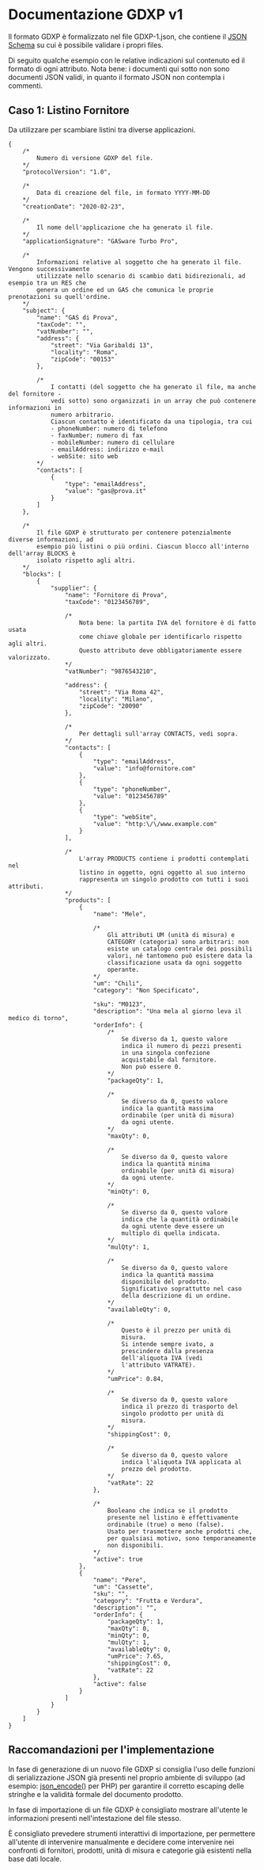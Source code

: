 # Documentazione GDXP v1

Il formato GDXP è formalizzato nel file GDXP-1.json, che contiene il [JSON Schema](https://json-schema.org/) su cui è possibile validare i propri files.

Di seguito qualche esempio con le relative indicazioni sul contenuto ed il formato di ogni attributo. Nota bene: i documenti qui sotto non sono documenti JSON validi, in quanto il formato JSON non contempla i commenti.

## Caso 1: Listino Fornitore

Da utilizzare per scambiare listini tra diverse applicazioni.

```
{
	/*
		Numero di versione GDXP del file.
	*/
	"protocolVersion": "1.0",

	/*
		Data di creazione del file, in formato YYYY-MM-DD
	*/
	"creationDate": "2020-02-23",

	/*
		Il nome dell'applicazione che ha generato il file.
	*/
	"applicationSignature": "GASware Turbo Pro",

	/*
		Informazioni relative al soggetto che ha generato il file. Vengono successivamente
		utilizzate nello scenario di scambio dati bidirezionali, ad esempio tra un RES che
		genera un ordine ed un GAS che comunica le proprie prenotazioni su quell'ordine.
	*/
	"subject": {
		"name": "GAS di Prova",
		"taxCode": "",
		"vatNumber": "",
		"address": {
			"street": "Via Garibaldi 13",
			"locality": "Roma",
			"zipCode": "00153"
		},

		/*
			I contatti (del soggetto che ha generato il file, ma anche del fornitore -
			vedi sotto) sono organizzati in un array che può contenere informazioni in
			numero arbitrario.
			Ciascun contatto è identificato da una tipologia, tra cui
			- phoneNumber: numero di telefono
			- faxNumber: numero di fax
			- mobileNumber: numero di cellulare
			- emailAddress: indirizzo e-mail
			- webSite: sito web
		*/
		"contacts": [
			{
				"type": "emailAddress",
				"value": "gas@prova.it"
			}
		]
	},

	/*
		Il file GDXP è strutturato per contenere potenzialmente diverse informazioni, ad
		esempio più listini o più ordini. Ciascun blocco all'interno dell'array BLOCKS è
		isolato rispetto agli altri.
	*/
	"blocks": [
		{
			"supplier": {
				"name": "Fornitore di Prova",
				"taxCode": "0123456789",

				/*
					Nota bene: la partita IVA del fornitore è di fatto usata
					come chiave globale per identificarlo rispetto agli altri.
					Questo attributo deve obbligatoriamente essere valorizzato.
				*/
				"vatNumber": "9876543210",

				"address": {
					"street": "Via Roma 42",
					"locality": "Milano",
					"zipCode": "20090"
				},

				/*
					Per dettagli sull'array CONTACTS, vedi sopra.
				*/
				"contacts": [
					{
						"type": "emailAddress",
						"value": "info@fornitore.com"
					},
					{
						"type": "phoneNumber",
						"value": "0123456789"
					},
					{
						"type": "webSite",
						"value": "http:\/\/www.example.com"
					}
				],

				/*
					L'array PRODUCTS contiene i prodotti contemplati nel
					listino in oggetto, ogni oggetto al suo interno
					rappresenta un singolo prodotto con tutti i suoi attributi.
				*/
				"products": [
					{
						"name": "Mele",

						/*
							Gli attributi UM (unità di misura) e
							CATEGORY (categoria) sono arbitrari: non
							esiste un catalogo centrale dei possibili
							valori, né tantomeno può esistere data la
							classificazione usata da ogni soggetto
							operante.
						*/
						"um": "Chili",
						"category": "Non Specificato",

						"sku": "M0123",
						"description": "Una mela al giorno leva il medico di torno",
						"orderInfo": {
							/*
								Se diverso da 1, questo valore
								indica il numero di pezzi presenti
								in una singola confezione
								acquistabile dal fornitore.
								Non può essere 0.
							*/
							"packageQty": 1,

							/*
								Se diverso da 0, questo valore
								indica la quantità massima
								ordinabile (per unità di misura)
								da ogni utente.
							*/
							"maxQty": 0,

							/*
								Se diverso da 0, questo valore
								indica la quantità minima
								ordinabile (per unità di misura)
								da ogni utente.
							*/
							"minQty": 0,

							/*
								Se diverso da 0, questo valore
								indica che la quantità ordinabile
								da ogni utente deve essere un
								multiplo di quella indicata.
							*/
							"mulQty": 1,

							/*
								Se diverso da 0, questo valore
								indica la quantità massima
								disponibile del prodotto.
								Significativo soprattutto nel caso
								della descrizione di un ordine.
							*/
							"availableQty": 0,

							/*
								Questo è il prezzo per unità di
								misura.
								Si intende sempre ivato, a
								prescindere dalla presenza
								dell'aliquota IVA (vedi
								l'attributo VATRATE).
							*/
							"umPrice": 0.84,

							/*
								Se diverso da 0, questo valore
								indica il prezzo di trasporto del
								singolo prodotto per unità di
								misura.
							*/
							"shippingCost": 0,

							/*
								Se diverso da 0, questo valore
								indica l'aliquota IVA applicata al
								prezzo del prodotto.
							*/
							"vatRate": 22
						},

						/*
							Booleano che indica se il prodotto
							presente nel listino è effettivamente
							ordinabile (true) o meno (false).
							Usato per trasmettere anche prodotti che,
							per qualsiasi motivo, sono temporaneamente
							non disponibili.
						*/
						"active": true
					},
					{
						"name": "Pere",
						"um": "Cassette",
						"sku": "",
						"category": "Frutta e Verdura",
						"description": "",
						"orderInfo": {
							"packageQty": 1,
							"maxQty": 0,
							"minQty": 0,
							"mulQty": 1,
							"availableQty": 0,
							"umPrice": 7.65,
							"shippingCost": 0,
							"vatRate": 22
						},
						"active": false
					}
				]
			}
		}
	]
}
```

## Raccomandazioni per l'implementazione

In fase di generazione di un nuovo file GDXP si consiglia l'uso delle funzioni di serializzazione JSON già presenti nel proprio ambiente di sviluppo (ad esempio: [json_encode()](https://www.php.net/manual/en/function.json-encode.php) per PHP) per garantire il corretto escaping delle stringhe e la validità formale del documento prodotto.

In fase di importazione di un file GDXP è consigliato mostrare all'utente le informazioni presenti nell'intestazione del file stesso.

È consigliato prevedere strumenti interattivi di importazione, per permettere all'utente di intervenire manualmente e decidere come intervenire nei confronti di fornitori, prodotti, unità di misura e categorie già esistenti nella base dati locale.

